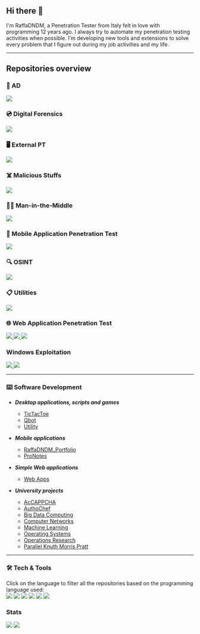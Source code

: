 ## Hi there 👋

I'm RaffaDNDM, a Penetration Tester from Italy felt in love with programming 12 years ago. I always try to automate my penetration testing activities when possible.
I'm developing new tools and extensions to solve every problem that I figure out during my job activities and my life.

---

## Repositories overview
### 🌲 AD
<a href="https://github.com/RaffaDNDM/AD">
<picture>
  <source
    srcset="https://github-readme-stats.vercel.app/api/pin/?username=RaffaDNDM&repo=AD&theme=dark"
    media="(prefers-color-scheme: dark)"
  />
  <source
    srcset="https://github-readme-stats.vercel.app/api/pin/?username=RaffaDNDM&repo=AD&theme=light"
    media="(prefers-color-scheme: light), (prefers-color-scheme: no-preference)"
  />
  <img src="https://github-readme-stats.vercel.app/api/pin/?username=RaffaDNDM&repo=AD&theme=light" />
</picture>
</a>

### 💿 Digital Forensics
<a href="https://github.com/RaffaDNDM/Digital-Forensics">
<picture>
  <source
    srcset="https://github-readme-stats.vercel.app/api/pin/?username=RaffaDNDM&repo=Digital-Forensics&theme=dark"
    media="(prefers-color-scheme: dark)"
  />
  <source
    srcset="https://github-readme-stats.vercel.app/api/pin/?username=RaffaDNDM&repo=Digital-Forensics&theme=light"
    media="(prefers-color-scheme: light), (prefers-color-scheme: no-preference)"
  />
  <img src="https://github-readme-stats.vercel.app/api/pin/?username=RaffaDNDM&repo=Digital-Forensics&theme=light" />
</picture>
</a>

### 🖥 External PT
<a href="https://github.com/RaffaDNDM/External-PT">
<picture>
  <source
    srcset="https://github-readme-stats.vercel.app/api/pin/?username=RaffaDNDM&repo=External-PT&theme=dark"
    media="(prefers-color-scheme: dark)"
  />
  <source
    srcset="https://github-readme-stats.vercel.app/api/pin/?username=RaffaDNDM&repo=External-PT&theme=light"
    media="(prefers-color-scheme: light), (prefers-color-scheme: no-preference)"
  />
  <img src="https://github-readme-stats.vercel.app/api/pin/?username=RaffaDNDM&repo=External-PT&theme=light" />
</picture>
</a>

### ☠️ Malicious Stuffs
<a href="https://github.com/RaffaDNDM/Malicious-Stuffs">
<picture>
  <source
    srcset="https://github-readme-stats.vercel.app/api/pin/?username=RaffaDNDM&repo=Malicious-Stuffs&theme=dark"
    media="(prefers-color-scheme: dark)"
  />
  <source
    srcset="https://github-readme-stats.vercel.app/api/pin/?username=RaffaDNDM&repo=Malicious-Stuffs&theme=light"
    media="(prefers-color-scheme: light), (prefers-color-scheme: no-preference)"
  />
  <img src="https://github-readme-stats.vercel.app/api/pin/?username=RaffaDNDM&repo=Malicious-Stuffs&theme=light" />
</picture>
</a>

### 👨‍💻 Man-in-the-Middle
<a href="https://github.com/RaffaDNDM/MitM">
<picture>
  <source
    srcset="https://github-readme-stats.vercel.app/api/pin/?username=RaffaDNDM&repo=MitM&theme=dark"
    media="(prefers-color-scheme: dark)"
  />
  <source
    srcset="https://github-readme-stats.vercel.app/api/pin/?username=RaffaDNDM&repo=MitM&theme=light"
    media="(prefers-color-scheme: light), (prefers-color-scheme: no-preference)"
  />
  <img src="https://github-readme-stats.vercel.app/api/pin/?username=RaffaDNDM&repo=MitM&theme=light" />
</picture>
</a>

### 📱 Mobile Application Penetration Test
<a href="https://github.com/RaffaDNDM/MAPT">
<picture>
  <source
    srcset="https://github-readme-stats.vercel.app/api/pin/?username=RaffaDNDM&repo=MAPT&theme=dark"
    media="(prefers-color-scheme: dark)"
  />
  <source
    srcset="https://github-readme-stats.vercel.app/api/pin/?username=RaffaDNDM&repo=MAPT&theme=light"
    media="(prefers-color-scheme: light), (prefers-color-scheme: no-preference)"
  />
  <img src="https://github-readme-stats.vercel.app/api/pin/?username=RaffaDNDM&repo=MAPT&theme=light" />
</picture>
</a>

### 🔍 OSINT
<a href="https://github.com/RaffaDNDM/OSINT">
<picture>
  <source
    srcset="https://github-readme-stats.vercel.app/api/pin/?username=RaffaDNDM&repo=OSINT&theme=dark"
    media="(prefers-color-scheme: dark)"
  />
  <source
    srcset="https://github-readme-stats.vercel.app/api/pin/?username=RaffaDNDM&repo=OSINT&theme=light"
    media="(prefers-color-scheme: light), (prefers-color-scheme: no-preference)"
  />
  <img src="https://github-readme-stats.vercel.app/api/pin/?username=RaffaDNDM&repo=OSINT&theme=light" />
</picture>
</a>

### 📋 Utilities
<a href="https://github.com/RaffaDNDM/Report-Utilities">
<picture>
  <source
    srcset="https://github-readme-stats.vercel.app/api/pin/?username=RaffaDNDM&repo=Report%2dUtilities&theme=dark"
    media="(prefers-color-scheme: dark)"
  />
  <source
    srcset="https://github-readme-stats.vercel.app/api/pin/?username=RaffaDNDM&repo=Report%2dUtilities&theme=light"
    media="(prefers-color-scheme: light), (prefers-color-scheme: no-preference)"
  />
  <img src="https://github-readme-stats.vercel.app/api/pin/?username=RaffaDNDM&repo=Report%2dUtilities&theme=light" />
</picture>
</a>

### 🌐 Web Application Penetration Test
<a href="https://github.com/RaffaDNDM/Burp-extensions">
<picture>
  <source
    srcset="https://github-readme-stats.vercel.app/api/pin/?username=RaffaDNDM&repo=Burp-extensions&theme=dark"
    media="(prefers-color-scheme: dark)"
  />
  <source
    srcset="https://github-readme-stats.vercel.app/api/pin/?username=RaffaDNDM&repo=Burp-extensions&theme=light"
    media="(prefers-color-scheme: light), (prefers-color-scheme: no-preference)"
  />
  <img src="https://github-readme-stats.vercel.app/api/pin/?username=RaffaDNDM&repo=Burp-extensions&theme=light" />
</picture>
</a>
<a href="https://github.com/RaffaDNDM/Browser-Extensions">
<picture>
  <source
    srcset="https://github-readme-stats.vercel.app/api/pin/?username=RaffaDNDM&repo=Browser-Extensions&theme=dark"
    media="(prefers-color-scheme: dark)"
  />
  <source
    srcset="https://github-readme-stats.vercel.app/api/pin/?username=RaffaDNDM&repo=Browser-Extensions&theme=light"
    media="(prefers-color-scheme: light), (prefers-color-scheme: no-preference)"
  />
  <img src="https://github-readme-stats.vercel.app/api/pin/?username=RaffaDNDM&repo=Browser-Extensions&theme=light" />
</picture>
</a>
<a href="https://github.com/RaffaDNDM/WAPT">
<picture>
  <source
    srcset="https://github-readme-stats.vercel.app/api/pin/?username=RaffaDNDM&repo=WAPT&theme=dark"
    media="(prefers-color-scheme: dark)"
  />
  <source
    srcset="https://github-readme-stats.vercel.app/api/pin/?username=RaffaDNDM&repo=WAPT&theme=light"
    media="(prefers-color-scheme: light), (prefers-color-scheme: no-preference)"
  />
  <img src="https://github-readme-stats.vercel.app/api/pin/?username=RaffaDNDM&repo=WAPT&theme=light" />
</picture>
</a>

###  Windows Exploitation
<a href="https://github.com/RaffaDNDM/Browser-Extensions">
<picture>
  <source
    srcset="https://github-readme-stats.vercel.app/api/pin/?username=RaffaDNDM&repo=Browser-Extensions&theme=dark"
    media="(prefers-color-scheme: dark)"
  />
  <source
    srcset="https://github-readme-stats.vercel.app/api/pin/?username=RaffaDNDM&repo=Browser-Extensions&theme=light"
    media="(prefers-color-scheme: light), (prefers-color-scheme: no-preference)"
  />
  <img src="https://github-readme-stats.vercel.app/api/pin/?username=RaffaDNDM&repo=Browser-Extensions&theme=light" />
</picture>
</a>
<a href="https://github.com/RaffaDNDM/WAPT">
<picture>
  <source
    srcset="https://github-readme-stats.vercel.app/api/pin/?username=RaffaDNDM&repo=WAPT&theme=dark"
    media="(prefers-color-scheme: dark)"
  />
  <source
    srcset="https://github-readme-stats.vercel.app/api/pin/?username=RaffaDNDM&repo=WAPT&theme=light"
    media="(prefers-color-scheme: light), (prefers-color-scheme: no-preference)"
  />
  <img src="https://github-readme-stats.vercel.app/api/pin/?username=RaffaDNDM&repo=WAPT&theme=light" />
</picture>
</a>

---

### ⌨️ Software Development
- _**Desktop applications, scripts and games**_
  - [TicTacToe](https://github.com/RaffaDNDM/TicTacToe)
  - [Qbot](https://github.com/RaffaDNDM/Qbot)
  - [Utility](https://github.com/RaffaDNDM/Utility)

- _**Mobile applications**_
  - [RaffaDNDM_Portfolio](https://github.com/RaffaDNDM/RaffaDNDM_Portfolio)
  - [ProNotes](https://github.com/RaffaDNDM/ProNotes)

- _**Simple Web applications**_
  - [Web Apps](https://github.com/RaffaDNDM/Web-Apps)

- _**University projects**_
  - [AcCAPPCHA](https://github.com/RaffaDNDM/AcCAPPCHA)
  - [AuthoChef](https://github.com/RaffaDNDM/AutoChef)
  - [Big Data Computing](https://github.com/RaffaDNDM/Big-Data-Computing)
  - [Computer Networks](https://github.com/RaffaDNDM/Computer-Networks)
  - [Machine Learning](https://github.com/RaffaDNDM/Machine-Learning)
  - [Operating Systems](https://github.com/RaffaDNDM/Operating-Systems)
  - [Operations Research](https://github.com/RaffaDNDM/Operations-Research-2)
  - [Parallel Knuth Morris Pratt](https://github.com/RaffaDNDM/Parallel-Knuth-Morris-Pratt)

---

### 🛠️ Tech & Tools
Click on the language to filter all the repositories based on the programming language used:<br>
[<img src="https://img.shields.io/badge/c-%2300599C.svg?style=for-the-badge&logo=c&logoColor=white" />](https://github.com/search?q=owner%3ARaffaDNDM+language%3AC+&type=repository)
[<img src="https://img.shields.io/badge/c++-%2300599C.svg?style=for-the-badge&logo=c%2B%2B&logoColor=white" />](https://github.com/search?q=owner%3ARaffaDNDM+Computer&type=repositories)
[<img src="https://img.shields.io/badge/Java-ED8B00?style=for-the-badge&logo=openjdk&logoColor=white" />](https://github.com/search?q=owner%3ARaffaDNDM+language%3AJava+&type=repository)
[<img src="https://img.shields.io/badge/python-3670A0?style=for-the-badge&logo=python&logoColor=ffdd54" />](https://github.com/search?q=owner%3ARaffaDNDM+language%3APython+&type=repository)
[<img src="https://img.shields.io/badge/javascript-%23323330.svg?style=for-the-badge&logo=javascript&logoColor=%23F7DF1E" />](https://github.com/search?q=owner%3ARaffaDNDM+language%3AJavascript+&type=repositories)
[<img src="https://img.shields.io/badge/PHP-777BB4?logo=php&logoColor=white&style=for-the-badge" />](https://github.com/search?q=owner%3ARaffaDNDM+language%3APHP+&type=repositories)

### Stats
<picture>
  <source srcset="https://github-readme-stats.vercel.app/api/top-langs/?username=RaffaDNDM&hide_border=true&hide=html%2Cyara%2Cmakefile%2Cjupyter%20notebook&layout=donut&theme=dark" media="(prefers-color-scheme: dark)" >
  <source srcset="https://github-readme-stats.vercel.app/api/top-langs/?username=RaffaDNDM&hide_border=true&hide=html%2Cyara%2Cmakefile%2Cjupyter%20notebook&layout=donut&theme=light" media="(prefers-color-scheme: light)" >
  <img src="https://github-readme-stats.vercel.app/api/top-langs/?username=RaffaDNDM&hide_border=true&hide=html,yara,makefile,jupyter%20notebook&layout=donut&theme=light" />
</picture>

<picture>
  <source
    srcset="https://github-readme-stats.vercel.app/api?username=RaffaDNDM&hide_border=true&rank_icon=percentile&include_all_commits=true&theme=dark"
    media="(prefers-color-scheme: dark)"
  />
  <source
    srcset="https://github-readme-stats.vercel.app/api?username=RaffaDNDM&hide_border=true&rank_icon=percentile&include_all_commits=true&theme=light"
    media="(prefers-color-scheme: light), (prefers-color-scheme: no-preference)"
  />
  <img src="https://github-readme-stats.vercel.app/api?username=RaffaDNDM&hide_border=true&rank_icon=percentile&include_all_commits=true&theme=light" />
</picture>
